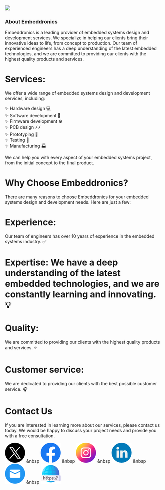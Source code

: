 
<img src="https://www.embeddronics.com/wp-content/uploads/2024/01/embedronic-logo-1-2048x778.png">

### About Embeddronics

Embeddronics is a leading provider of embedded systems design and development services. We specialize in helping our clients bring their innovative ideas to life, from concept to production. Our team of experienced engineers has a deep understanding of the latest embedded technologies, and we are committed to providing our clients with the highest quality products and services.

# Services:

We offer a wide range of embedded systems design and development services, including:

✨ Hardware design :computer: </br>
✨ Software development :floppy_disk: </br>
✨ Firmware development :gear: </br>
✨ PCB design ⚡⚡ </br>
✨ Prototyping :test_tube: </br>
✨ Testing :microscope: </br>
✨ Manufacturing :factory: </br>

We can help you with every aspect of your embedded systems project, from the initial concept to the final product.

# Why Choose Embeddronics?

There are many reasons to choose Embeddronics for your embedded systems design and development needs. Here are just a few:

# Experience: 

Our team of engineers has over 10 years of experience in the embedded systems industry. :white_check_mark:

# Expertise: We have a deep understanding of the latest embedded technologies, and we are constantly learning and innovating. :bulb:

# Quality: 

We are committed to providing our clients with the highest quality products and services. :star:


# Customer service:

We are dedicated to providing our clients with the best possible customer service. :headphones:


# Contact Us

If you are interested in learning more about our services, please contact us today. We would be happy to discuss your project needs and provide you with a free consultation.


[![Twitter](https://github.com/Embeddronics-ltd/.github/blob/main/profile/twitter.png)](https://twitter.com/embeddronics) &nbsp
[![Facebook](https://github.com/Embeddronics-ltd/.github/blob/main/profile/facebook.png)](https://www.facebook.com/profile.php?id=61555721140037&mibextid=ZbWKwL) &nbsp
[![Instagram](https://github.com/Embeddronics-ltd/.github/blob/main/profile/instagram.png)](https://www.instagram.com/embeddronics) &nbsp
[![Linkedin](https://github.com/Embeddronics-ltd/.github/blob/main/profile/linkedin.png)]([https://www.instagram.com/embeddronics](https://www.linkedin.com/company/embeddronicsltd/)) &nbsp
[![Email](https://github.com/Embeddronics-ltd/.github/blob/main/profile/mail.png)](mailto:info@embeddronics.com) &nbsp
[![Website](https://github.com/Embeddronics-ltd/.github/blob/main/profile/web.png)](https://www.embeddronics.com/)


